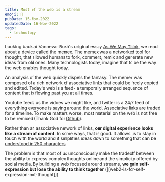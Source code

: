```yaml
---
title: Most of the web is a stream
emoji: 🚰
pubDate: 15-Nov-2022
updatedDate: 16-Nov-2022
tags:
  - technology
---
```


Looking back at Vannevar Bush's original essay [As We May Think](https://en.wikipedia.org/wiki/As_We_May_Think), we read about a device called the memex. The memex was a networked tool for thought, that allowed humans to fork, comment, remix and generate new ideas from old ones. Many technologists today, imagine that to be the way the web enables thought today.

An analysis of the web quickly dispels the fantasy. The memex was composed of a rich network of associative links that could be freely copied and edited. Today's web is a feed- a temporally arranged sequence of content that is flowing past you at all times.

Youtube feeds us the vidoes we might like, and twitter is a 24/7 feed of everything everyone is saying around the world. Associative links are traded for a timeline. To make matters worse, most material on the web is not free to be remixed (Thank God for [Github](https://github.com)).


Rather than an associative network of links, **our digital experience looks like a stream of content**. In some ways, that is good. It allows us to stay in touch with the world and it simplifies ideas down to something that can be [understood in 250 characters](https://twitter.com). 

The problem is that most of us unconsciously make the tradeoff between the ability to express complex thoughts online and the simplicity offered by social media. By building a web focused around streams, **we gain self-expression but lose the ability to think together** ([[web2-is-for-self-expression-not-thought]])